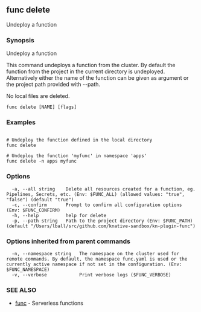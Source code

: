 ## func delete

Undeploy a function

### Synopsis

Undeploy a function

This command undeploys a function from the cluster. By default the function from 
the project in the current directory is undeployed. Alternatively either the name 
of the function can be given as argument or the project path provided with --path.

No local files are deleted.


```
func delete [NAME] [flags]
```

### Examples

```

# Undeploy the function defined in the local directory
func delete

# Undeploy the function 'myfunc' in namespace 'apps'
func delete -n apps myfunc

```

### Options

```
  -a, --all string    Delete all resources created for a function, eg. Pipelines, Secrets, etc. (Env: $FUNC_ALL) (allowed values: "true", "false") (default "true")
  -c, --confirm       Prompt to confirm all configuration options (Env: $FUNC_CONFIRM)
  -h, --help          help for delete
  -p, --path string   Path to the project directory (Env: $FUNC_PATH) (default "/Users/lball/src/github.com/knative-sandbox/kn-plugin-func")
```

### Options inherited from parent commands

```
  -n, --namespace string   The namespace on the cluster used for remote commands. By default, the namespace func.yaml is used or the currently active namespace if not set in the configuration. (Env: $FUNC_NAMESPACE)
  -v, --verbose            Print verbose logs ($FUNC_VERBOSE)
```

### SEE ALSO

* [func](func.md)	 - Serverless functions

